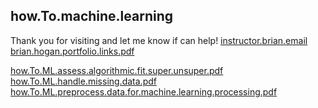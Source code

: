
## how.To.machine.learning
Thank you for visiting and let me know if can help! [instructor.brian.email](bhogan@clarku.edu)  
[brian.hogan.portfolio.links.pdf](https://github.com/bbe2/instructor.brian/files/12888895/brian.hogan.portfolio.links.pdf)  


[how.To.ML.assess.algorithmic.fit.super.unsuper.pdf](https://github.com/bbe2/instructor.brian/files/13193115/how.To.ML.assess.algorithmic.fit.super.unsuper.pdf)  
[how.To.ML.handle.missing.data.pdf](https://github.com/bbe2/instructor.brian/files/13193114/how.To.ML.handle.missing.data.pdf)  
[how.To.ML.preprocess.data.for.machine.learning.processing.pdf](https://github.com/bbe2/instructor.brian/files/13193113/how.To.ML.preprocess.data.for.machine.learning.processing.pdf)  

